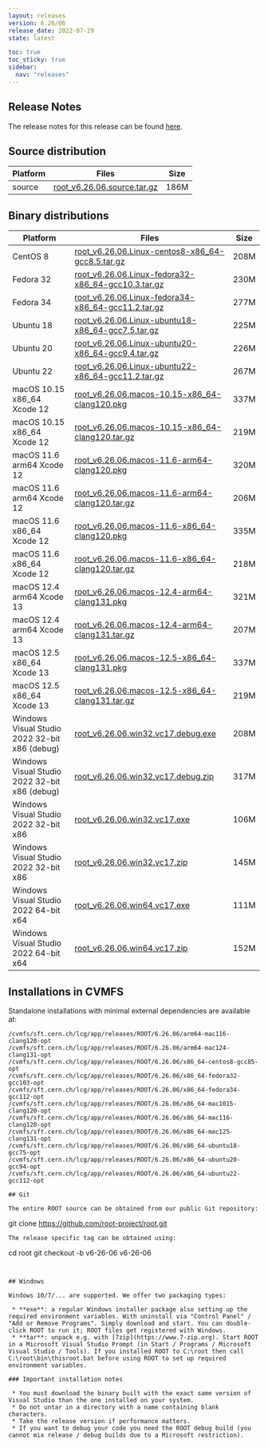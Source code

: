 ```yaml
---
layout: releases
version: 6.26/06
release_date: 2022-07-29
state: latest

toc: true
toc_sticky: true
sidebar:
  nav: "releases"
---
```



## Release Notes

The release notes for this release can be found [here](https://root.cern/doc/v626/release-notes.html#release-6.2606).

## Source distribution

| Platform       | Files | Size |
|-----------|-------|-----|
| source | [root_v6.26.06.source.tar.gz](https://root.cern/download/root_v6.26.06.source.tar.gz) | 186M |


## Binary distributions

| Platform       | Files | Size |
|-----------|-------|-----|
| CentOS 8 | [root_v6.26.06.Linux-centos8-x86_64-gcc8.5.tar.gz](https://root.cern/download/root_v6.26.06.Linux-centos8-x86_64-gcc8.5.tar.gz) | 208M |
| Fedora 32 | [root_v6.26.06.Linux-fedora32-x86_64-gcc10.3.tar.gz](https://root.cern/download/root_v6.26.06.Linux-fedora32-x86_64-gcc10.3.tar.gz) | 230M |
| Fedora 34 | [root_v6.26.06.Linux-fedora34-x86_64-gcc11.2.tar.gz](https://root.cern/download/root_v6.26.06.Linux-fedora34-x86_64-gcc11.2.tar.gz) | 277M |
| Ubuntu 18 | [root_v6.26.06.Linux-ubuntu18-x86_64-gcc7.5.tar.gz](https://root.cern/download/root_v6.26.06.Linux-ubuntu18-x86_64-gcc7.5.tar.gz) | 225M |
| Ubuntu 20 | [root_v6.26.06.Linux-ubuntu20-x86_64-gcc9.4.tar.gz](https://root.cern/download/root_v6.26.06.Linux-ubuntu20-x86_64-gcc9.4.tar.gz) | 226M |
| Ubuntu 22 | [root_v6.26.06.Linux-ubuntu22-x86_64-gcc11.2.tar.gz](https://root.cern/download/root_v6.26.06.Linux-ubuntu22-x86_64-gcc11.2.tar.gz) | 267M |
| macOS 10.15 x86_64 Xcode 12 | [root_v6.26.06.macos-10.15-x86_64-clang120.pkg](https://root.cern/download/root_v6.26.06.macos-10.15-x86_64-clang120.pkg) | 337M |
| macOS 10.15 x86_64 Xcode 12 | [root_v6.26.06.macos-10.15-x86_64-clang120.tar.gz](https://root.cern/download/root_v6.26.06.macos-10.15-x86_64-clang120.tar.gz) | 219M |
| macOS 11.6 arm64 Xcode 12 | [root_v6.26.06.macos-11.6-arm64-clang120.pkg](https://root.cern/download/root_v6.26.06.macos-11.6-arm64-clang120.pkg) | 320M |
| macOS 11.6 arm64 Xcode 12 | [root_v6.26.06.macos-11.6-arm64-clang120.tar.gz](https://root.cern/download/root_v6.26.06.macos-11.6-arm64-clang120.tar.gz) | 206M |
| macOS 11.6 x86_64 Xcode 12 | [root_v6.26.06.macos-11.6-x86_64-clang120.pkg](https://root.cern/download/root_v6.26.06.macos-11.6-x86_64-clang120.pkg) | 335M |
| macOS 11.6 x86_64 Xcode 12 | [root_v6.26.06.macos-11.6-x86_64-clang120.tar.gz](https://root.cern/download/root_v6.26.06.macos-11.6-x86_64-clang120.tar.gz) | 218M |
| macOS 12.4 arm64 Xcode 13 | [root_v6.26.06.macos-12.4-arm64-clang131.pkg](https://root.cern/download/root_v6.26.06.macos-12.4-arm64-clang131.pkg) | 321M |
| macOS 12.4 arm64 Xcode 13 | [root_v6.26.06.macos-12.4-arm64-clang131.tar.gz](https://root.cern/download/root_v6.26.06.macos-12.4-arm64-clang131.tar.gz) | 207M |
| macOS 12.5 x86_64 Xcode 13 | [root_v6.26.06.macos-12.5-x86_64-clang131.pkg](https://root.cern/download/root_v6.26.06.macos-12.5-x86_64-clang131.pkg) | 337M |
| macOS 12.5 x86_64 Xcode 13 | [root_v6.26.06.macos-12.5-x86_64-clang131.tar.gz](https://root.cern/download/root_v6.26.06.macos-12.5-x86_64-clang131.tar.gz) | 219M |
| Windows Visual Studio 2022 32-bit x86  (debug) | [root_v6.26.06.win32.vc17.debug.exe](https://root.cern/download/root_v6.26.06.win32.vc17.debug.exe) | 208M |
| Windows Visual Studio 2022 32-bit x86  (debug) | [root_v6.26.06.win32.vc17.debug.zip](https://root.cern/download/root_v6.26.06.win32.vc17.debug.zip) | 317M |
| Windows Visual Studio 2022 32-bit x86  | [root_v6.26.06.win32.vc17.exe](https://root.cern/download/root_v6.26.06.win32.vc17.exe) | 106M |
| Windows Visual Studio 2022 32-bit x86  | [root_v6.26.06.win32.vc17.zip](https://root.cern/download/root_v6.26.06.win32.vc17.zip) | 145M |
| Windows Visual Studio 2022 64-bit x64  | [root_v6.26.06.win64.vc17.exe](https://root.cern/download/root_v6.26.06.win64.vc17.exe) | 111M |
| Windows Visual Studio 2022 64-bit x64  | [root_v6.26.06.win64.vc17.zip](https://root.cern/download/root_v6.26.06.win64.vc17.zip) | 152M |

## Installations in CVMFS

Standalone installations with minimal external dependencies are available at:
~~~
/cvmfs/sft.cern.ch/lcg/app/releases/ROOT/6.26.06/arm64-mac116-clang120-opt
/cvmfs/sft.cern.ch/lcg/app/releases/ROOT/6.26.06/arm64-mac124-clang131-opt
/cvmfs/sft.cern.ch/lcg/app/releases/ROOT/6.26.06/x86_64-centos8-gcc85-opt
/cvmfs/sft.cern.ch/lcg/app/releases/ROOT/6.26.06/x86_64-fedora32-gcc103-opt
/cvmfs/sft.cern.ch/lcg/app/releases/ROOT/6.26.06/x86_64-fedora34-gcc112-opt
/cvmfs/sft.cern.ch/lcg/app/releases/ROOT/6.26.06/x86_64-mac1015-clang120-opt
/cvmfs/sft.cern.ch/lcg/app/releases/ROOT/6.26.06/x86_64-mac116-clang120-opt
/cvmfs/sft.cern.ch/lcg/app/releases/ROOT/6.26.06/x86_64-mac125-clang131-opt
/cvmfs/sft.cern.ch/lcg/app/releases/ROOT/6.26.06/x86_64-ubuntu18-gcc75-opt
/cvmfs/sft.cern.ch/lcg/app/releases/ROOT/6.26.06/x86_64-ubuntu20-gcc94-opt
/cvmfs/sft.cern.ch/lcg/app/releases/ROOT/6.26.06/x86_64-ubuntu22-gcc112-opt

## Git

The entire ROOT source can be obtained from our public Git repository:

~~~
git clone https://github.com/root-project/root.git
~~~
The release specific tag can be obtained using:
~~~
cd root
git checkout -b v6-26-06 v6-26-06
~~~


## Windows

Windows 10/7/... are supported. We offer two packaging types:

 * **exe**: a regular Windows installer package also setting up the required environment variables. With uninstall via "Control Panel" / "Add or Remove Programs". Simply download and start. You can double-click ROOT to run it; ROOT files get registered with Windows.
 * **tar**: unpack e.g. with [7zip](https://www.7-zip.org). Start ROOT in a Microsoft Visual Studio Prompt (in Start / Programs / Microsoft Visual Studio / Tools). If you installed ROOT to C:\root then call C:\root\bin\thisroot.bat before using ROOT to set up required environment variables.

### Important installation notes

 * You must download the binary built with the exact same version of Visual Studio than the one installed on your system.
 * Do not untar in a directory with a name containing blank characters.
 * Take the release version if performance matters.
 * If you want to debug your code you need the ROOT debug build (you cannot mix release / debug builds due to a Microsoft restriction).
